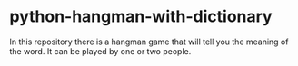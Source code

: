 # python-hangman-with-dictionary
In this repository there is a hangman game that will tell you the meaning of the word. It can be played by one or two people.
